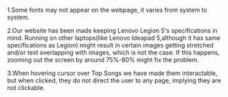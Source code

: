 1.Some fonts may not appear on the webpage, it varies from system to system.

2.Our website has been made keeping Lenovo Legion 5's specifications in mind. Running on other laptops(like Lenovo Ideapad 5,although it has same specifications as Legion) might result in certain images getting stretched and/or text overlapping with images, which is not the case. If this happens, zooming out the screen by around 75%-80% might fix the problem.

3.When hovering cursor over Top Songs we have made them interactable, but when clicked, they do not direct the user to any page, implying they are not clickable.